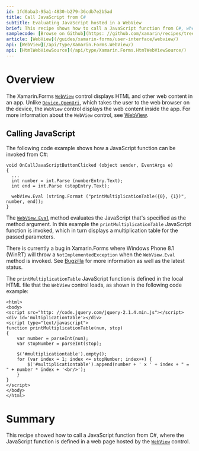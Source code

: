 ```yaml
---
id: 1fd0aba3-95a1-4830-b279-36cdb7e2b5ad
title: Call JavaScript from C#
subtitle: Evaluating JavaScript hosted in a WebView
brief: This recipe shows how to call a JavaScript function from C#, where the JavaScript function is defined in a web page hosted by the WebView control.
samplecode: [Browse on Github](https: //github.com/xamarin/recipes/tree/master/cross-platform/xamarin-forms/Controls/CallJavaScript/)
article: [WebView](/guides/xamarin-forms/user-interface/webview/)
api: [WebView](/api/type/Xamarin.Forms.WebView/)
api: [HtmlWebViewSource](/api/type/Xamarin.Forms.HtmlWebViewSource/)
---
```


# Overview

The Xamarin.Forms [`WebView`](/api/type/Xamarin.Forms.WebView/) control displays HTML and other web content in an app. Unlike [`Device.OpenUri`](/api/member/Xamarin.Forms.Device.OpenUri/p/System.Uri/), which takes the user to the web browser on the device, the `WebView` control displays the web content inside the app. For more information about the `WebView` control, see [WebView](/api/type/Xamarin.Forms.WebView/).

## Calling JavaScript

The following code example shows how a JavaScript function can be invoked from C#: 

```
void OnCallJavaScriptButtonClicked (object sender, EventArgs e)
{
  ...
  int number = int.Parse (numberEntry.Text);
  int end = int.Parse (stopEntry.Text);

  webView.Eval (string.Format ("printMultiplicationTable({0}, {1})", number, end));
}
```

The [`WebView.Eval`](/api/member/Xamarin.Forms.WebView.Eval/p/System.String/) method evaluates the JavaScript that's specified as the method argument. In this example the `printMultiplicationTable` JavaScript function is invoked, which in turn displays a multiplication table for the passed parameters.

<div class="note"><p>There is currently a bug in Xamarin.Forms where Windows Phone 8.1 (WinRT) will throw a <code>NotImplementedException</code> when the <code>WebView.Eval</code> method is invoked. See <a href="https: //bugzilla.xamarin.com/show_bug.cgi?id=35529">Bugzilla</a> for more information as well as the latest status.</p></div>

The `printMultiplicationTable` JavaScript function is defined in the local HTML file that the `WebView` control loads, as shown in the following code example: 

```
<html>
<body>
<script src="http: //code.jquery.com/jquery-2.1.4.min.js"></script>
<div id='multiplicationtable'></div>
<script type="text/javascript">
function printMultiplicationTable(num, stop)
{
	var number = parseInt(num);
	var stopNumber = parseInt(stop);

	$('#multiplicationtable').empty();
	for (var index = 1; index <= stopNumber; index++) {
		$('#multiplicationtable').append(number + ' x ' + index + " = " + number * index + '<br/>');
	}
}
</script>
</body>
</html>
```

# Summary

This recipe showed how to call a JavaScript function from C#, where the JavaScript function is defined in a web page hosted by the [`WebView`](/api/type/Xamarin.Forms.WebView/) control.